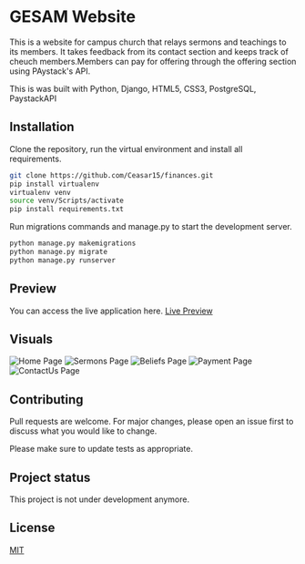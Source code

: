 # GESAM Website
This is a website for campus church that relays sermons and teachings to its members. It takes feedback from its contact section and keeps track of cheuch members.Members can pay for offering through the offering section using PAystack's API. 

This is was built with Python, Django, HTML5, CSS3, PostgreSQL, PaystackAPI

## Installation

Clone the repository, run the virtual environment and install all requirements.
```bash
git clone https://github.com/Ceasar15/finances.git
pip install virtualenv
virtualenv venv
source venv/Scripts/activate
pip install requirements.txt
```
Run migrations commands and manage.py to start the development server.

```bash
python manage.py makemigrations
python manage.py migrate
python manage.py runserver
```


## Preview
You can access the live application here.
[Live Preview](http://gesam.herokuapp.com/)

## Visuals
![Home Page ](https://user-images.githubusercontent.com/42820626/156568578-a082c746-bdec-4d55-bdc0-98a7181b9561.png)
![Sermons Page](https://user-images.githubusercontent.com/42820626/156568622-77aad14e-857b-4f0d-bc00-81f19901ef38.png)
![Beliefs Page](https://user-images.githubusercontent.com/42820626/156568648-fc89ccce-f16d-4fdd-a662-16a6b55165d2.png)
![Payment Page ](https://user-images.githubusercontent.com/42820626/156568669-d900b9fd-d190-49bb-ba84-43712a0aad89.png)
![ContactUs Page](https://user-images.githubusercontent.com/42820626/156568697-78e184cb-dbce-4234-a449-15f56d83ff4c.png)

## Contributing
Pull requests are welcome. For major changes, please open an issue first to discuss what you would like to change.

Please make sure to update tests as appropriate.

## Project status
This project is not under development anymore. 
## License
[MIT](https://choosealicense.com/licenses/mit/)